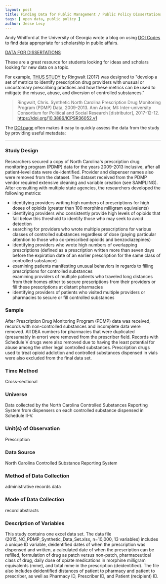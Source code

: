 ```yaml
---
layout: post
title: Finding Data for Public Management / Public Policy Dissertations
tags: [ open data, public policy ]
author: Jesse Lecy
---
```


Andy Whitford at the University of Georgia wrote a blog on using [DOI Codes](https://www.apastyle.org/learn/faqs/what-is-doi) to find data appropriate for scholarship in public affairs. 

[DATA FOR DISSERTATIONS](http://publicmanagementresearch.com/2017/12/18/data-for-dissertations-december-18-2017/)

These are a great resource for students looking for ideas and scholars looking for new data on a topic. 

For example, [THUS STUDY](https://doi.org/10.3886/ICPSR36129.v1) by Ringwalt (2017) was designed to "develop a set of metrics to identify prescription drug providers with unusual or uncustomary prescribing practices and how these metrics can be used to mitigate the misuse, abuse, and diversion of controlled substances."

> Ringwalt, Chris. Synthetic North Carolina Prescription Drug Monitoring Program (PDMP) Data, 2009-2013. Ann Arbor, MI: Inter-university Consortium for Political and Social Research [distributor], 2017-12-12. https://doi.org/10.3886/ICPSR36052.v1

The [DOI page](https://doi.org/10.3886/ICPSR36129.v1) often makes it easy to quickly assess the data from the study by providing useful metadata:

-----

### Study Design

Researchers secured a copy of North Carolina's prescription drug monitoring program (PDMP) data for the years 2009-2013 inclusive, after all patient-level data were de-identified. Provider and dispenser names also were removed from the dataset. The dataset received from the PDMP vendor required extensive cleaning and variable creation (see SAMPLING). After consulting with multiple state agencies, the researchers developed the following metrics:

* identifying providers writing high numbers of prescriptions for high doses of opioids (greater than 100 morphine milligram equivalents)  
* identifying providers who consistently provide high levels of opioids that fall below this threshold to identify those who may seek to avoid detection  
* searching for providers who wrote multiple prescriptions for various classes of controlled substances regardless of dose (paying particular attention to those who co-prescribed opioids and benzodiazepines)   
* identifying providers who wrote high numbers of overlapping prescriptions (defined as a prescription written more than seven days before the expiration date of an earlier prescription for the same class of controlled substance)  
* examining patients manifesting unusual behaviors in regards to filling prescriptions for controlled substances  
examining providers of multiple patients who traveled long distances from their homes either to secure prescriptions from their providers or fill these prescriptions at distant pharmacies  
* identifying providers of patients who visited multiple providers or pharmacies to secure or fill controlled substances  

### Sample

After Prescription Drug Monitoring Program (PDMP) data was received, records with non-controlled substances and incomplete data were removed. All DEA numbers for pharmacies that were duplicated (presumably in error) were removed from the prescriber field. Records with Schedule V drugs were also removed due to having the least potential for abuse among the other legal controlled substances. Prescription drugs used to treat opioid addiction and controlled substances dispensed in vials were also excluded from the final data set.

### Time Method

Cross-sectional

### Universe

Data collected by the North Carolina Controlled Substances Reporting System from dispensers on each controlled substance dispensed in Schedule II-V.

### Unit(s) of Observation

Prescription

### Data Source

North Carolina Controlled Substance Reporting System

### Method of Data Collection

administrative records data

### Mode of Data Collection

record abstracts

### Description of Variables

This study contains one excel data set. The data file (2015_NC_PDMP_Synthetic_Data_Set.xlsx, n=10,000, 13 variables) includes a unique ID variable, deidentified dates of when the prescription was dispensed and written, a calculated date of when the prescription can be refilled, formulation of drug as patch versus non-patch, pharmaceutical class of drug, daily dose of opiate medications in morphine milligram equivalents (mme), and total mme in the prescription (deidentified). The file also includes deidentified distances of patient to pharmacy and patient to prescriber, as well as Pharmacy ID, Prescriber ID, and Patient (recipient) ID.

